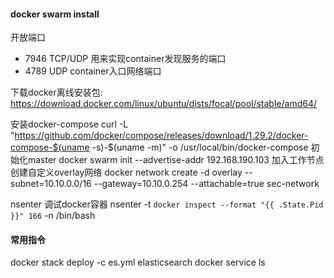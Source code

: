 #### docker swarm install

开放端口

-   7946 TCP/UDP 用来实现container发现服务的端口
-   4789 UDP container入口网络端口

下载docker离线安装包: 
https://download.docker.com/linux/ubuntu/dists/focal/pool/stable/amd64/

安装docker-compose
 curl -L "https://github.com/docker/compose/releases/download/1.29.2/docker-compose-$(uname -s)-$(uname -m)" -o /usr/local/bin/docker-compose
 初始化master
docker swarm init --advertise-addr 192.168.190.103
加入工作节点
创建自定义overlay网络
docker network create -d overlay --subnet=10.10.0.0/16 --gateway=10.10.0.254  --attachable=true sec-network

nsenter 调试docker容器
 nsenter -t `docker inspect --format "{{ .State.Pid }}" 166` -n /bin/bash

#### 常用指令

docker stack deploy -c es.yml elasticsearch
docker service ls


